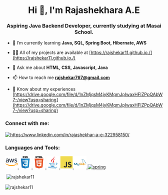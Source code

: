 <h1 align="center">Hi 👋, I'm Rajashekhara A.E</h1>
<h3 align="center">Aspiring Java Backend Developer, currently studying at Masai School.</h3>

- 🌱 I’m currently learning **Java, SQL, Spring Boot, Hibernate, AWS**

- 👨‍💻 All of my projects are available at [https://rajshekar11.github.io./](https://rajshekar11.github.io./)

- 💬 Ask me about **HTML, CSS, Javascript, Java**

- 📫 How to reach me **rajshekar767@gmail.com**

- 📄 Know about my experiences [https://drive.google.com/file/d/1nZMjqsM4jyKMqmJpIwaxHFlZPpQAbW7-/view?usp=sharing](https://drive.google.com/file/d/1nZMjqsM4jyKMqmJpIwaxHFlZPpQAbW7-/view?usp=sharing)

<h3 align="left">Connect with me:</h3>
<p align="left">
<a href="https://linkedin.com/in/https://www.linkedin.com/in/rajashekhar-a-e-322958150/" target="blank"><img align="center" src="https://raw.githubusercontent.com/rahuldkjain/github-profile-readme-generator/master/src/images/icons/Social/linked-in-alt.svg" alt="https://www.linkedin.com/in/rajashekhar-a-e-322958150/" height="30" width="40" /></a>
</p>

<h3 align="left">Languages and Tools:</h3>
<p align="left"> <a href="https://aws.amazon.com" target="_blank" rel="noreferrer"> <img src="https://raw.githubusercontent.com/devicons/devicon/master/icons/amazonwebservices/amazonwebservices-original-wordmark.svg" alt="aws" width="40" height="40"/> </a> <a href="https://www.w3schools.com/css/" target="_blank" rel="noreferrer"> <img src="https://raw.githubusercontent.com/devicons/devicon/master/icons/css3/css3-original-wordmark.svg" alt="css3" width="40" height="40"/> </a> <a href="https://www.w3.org/html/" target="_blank" rel="noreferrer"> <img src="https://raw.githubusercontent.com/devicons/devicon/master/icons/html5/html5-original-wordmark.svg" alt="html5" width="40" height="40"/> </a> <a href="https://www.java.com" target="_blank" rel="noreferrer"> <img src="https://raw.githubusercontent.com/devicons/devicon/master/icons/java/java-original.svg" alt="java" width="40" height="40"/> </a> <a href="https://developer.mozilla.org/en-US/docs/Web/JavaScript" target="_blank" rel="noreferrer"> <img src="https://raw.githubusercontent.com/devicons/devicon/master/icons/javascript/javascript-original.svg" alt="javascript" width="40" height="40"/> </a> <a href="https://www.mysql.com/" target="_blank" rel="noreferrer"> <img src="https://raw.githubusercontent.com/devicons/devicon/master/icons/mysql/mysql-original-wordmark.svg" alt="mysql" width="40" height="40"/> </a> <a href="https://spring.io/" target="_blank" rel="noreferrer"> <img src="https://www.vectorlogo.zone/logos/springio/springio-icon.svg" alt="spring" width="40" height="40"/> </a> </p>

<p>&nbsp;<img align="center" src="https://github-readme-stats.vercel.app/api?username=rajshekar11&show_icons=true&locale=en" alt="rajshekar11" /></p>

<p><img align="center" src="https://github-readme-streak-stats.herokuapp.com/?user=rajshekar11&" alt="rajshekar11" /></p>
